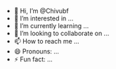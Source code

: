 - 👋 Hi, I’m @Chivubf
- 👀 I’m interested in ...
- 🌱 I’m currently learning ...
- 💞️ I’m looking to collaborate on ...
- 📫 How to reach me ...
- 😄 Pronouns: ...
- ⚡ Fun fact: ...

<!---
Chivubf/Chivubf is a ✨ special ✨ repository because its `README.md` (this file) appears on your GitHub profile.
You can click the Preview link to take a look at your changes.
--->
